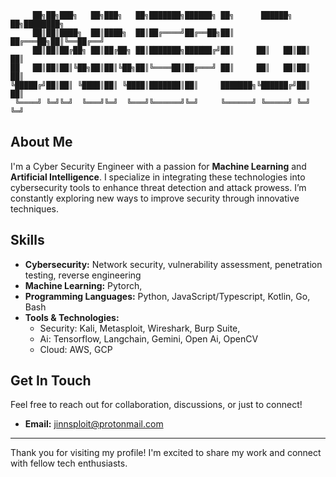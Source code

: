 ```text
     ██╗██╗███╗   ██╗███╗   ██╗███████╗██████╗ ██╗      ██████╗ ██╗████████╗
     ██║██║████╗  ██║████╗  ██║██╔════╝██╔══██╗██║     ██╔═══██╗██║╚══██╔══╝
     ██║██║██╔██╗ ██║██╔██╗ ██║███████╗██████╔╝██║     ██║   ██║██║   ██║   
██   ██║██║██║╚██╗██║██║╚██╗██║╚════██║██╔═══╝ ██║     ██║   ██║██║   ██║   
╚█████╔╝██║██║ ╚████║██║ ╚████║███████║██║     ███████╗╚██████╔╝██║   ██║   
 ╚════╝ ╚═╝╚═╝  ╚═══╝╚═╝  ╚═══╝╚══════╝╚═╝     ╚══════╝ ╚═════╝ ╚═╝   ╚═╝   
```                                                                     

## About Me

I'm a Cyber Security Engineer with a passion for **Machine Learning** and **Artificial Intelligence**. I specialize in integrating these technologies into cybersecurity tools to enhance threat detection and attack prowess. I’m constantly exploring new ways to improve security through innovative techniques.

## Skills

- **Cybersecurity:** Network security, vulnerability assessment, penetration testing, reverse engineering
- **Machine Learning:** Pytorch, 
- **Programming Languages:** Python, JavaScript/Typescript, Kotlin, Go, Bash
- **Tools & Technologies:** 
  - Security: Kali, Metasploit, Wireshark, Burp Suite, 
  - Ai: Tensorflow, Langchain, Gemini, Open Ai, OpenCV
  - Cloud: AWS, GCP

## Get In Touch

Feel free to reach out for collaboration, discussions, or just to connect!

- **Email:** [jinnsploit@protonmail.com](mailto:jinnsploit@protonmail.com)

---

Thank you for visiting my profile! I'm excited to share my work and connect with fellow tech enthusiasts.
